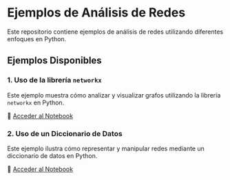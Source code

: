 # Ejemplos de Análisis de Redes

Este repositorio contiene ejemplos de análisis de redes utilizando diferentes enfoques en Python.

## Ejemplos Disponibles

### 1. Uso de la librería `networkx`
Este ejemplo muestra cómo analizar y visualizar grafos utilizando la librería `networkx` en Python.

🔗 [Acceder al Notebook](https://colab.research.google.com/drive/1MxQyACkZbzIupFEpy7AUHssA4DlmoJt_?usp=sharing)

### 2. Uso de un Diccionario de Datos
Este ejemplo ilustra cómo representar y manipular redes mediante un diccionario de datos en Python.

🔗 [Acceder al Notebook](https://colab.research.google.com/drive/1CW7MNXIJB2nLS-s0FquNo4JrKvHutlH6?usp=sharing)